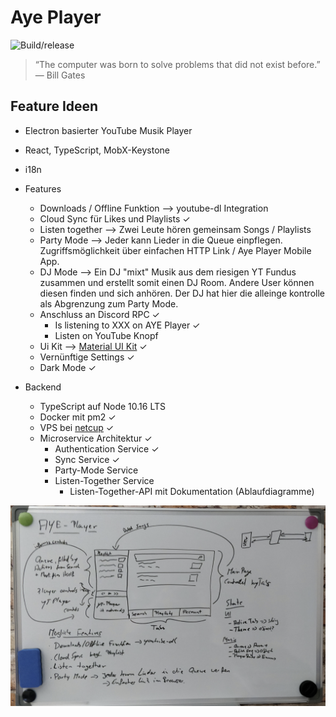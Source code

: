 
# Aye Player

![Build/release](https://github.com/AYE-Player/aye-player/workflows/Build/release/badge.svg)

> “The computer was born to solve problems that did not exist before.”
> — Bill Gates

## Feature Ideen

- Electron basierter YouTube Musik Player
- React, TypeScript, MobX-Keystone
- i18n
- Features

  - Downloads / Offline Funktion --> youtube-dl Integration
  - Cloud Sync für Likes und Playlists ✓
  - Listen together --> Zwei Leute hören gemeinsam Songs / Playlists
  - Party Mode --> Jeder kann Lieder in die Queue einpflegen.
    Zugriffsmöglichkeit über einfachen HTTP Link / Aye Player Mobile App.
  - DJ Mode --> Ein DJ "mixt" Musik aus dem riesigen YT Fundus zusammen und erstellt somit einen DJ Room. Andere User können diesen finden und sich anhören. Der DJ hat hier die alleinge kontrolle als Abgrenzung zum Party Mode.
  - Anschluss an Discord RPC ✓
    - Is listening to XXX on AYE Player ✓
    - Listen on YouTube Knopf
  - Ui Kit --> [Material UI Kit](https://material-ui.com/) ✓
  - Vernünftige Settings ✓
  - Dark Mode ✓

- Backend
  - TypeScript auf Node 10.16 LTS
  - Docker mit pm2 ✓
  - VPS bei [netcup](https://netcup.de) ✓
  - Microservice Architektur ✓
    - Authentication Service ✓
    - Sync Service ✓
    - Party-Mode Service
    - Listen-Together Service
      - Listen-Together-API mit Dokumentation (Ablaufdiagramme)

![Planung](./erste_planung.png)
